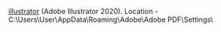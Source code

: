 [illustrator](https://github.com/sergebro/dotfiles/tree/main/.config/illustrator-win) (Adobe Illustrator 2020). Location - C:\Users\User\AppData\Roaming\Adobe\Adobe PDF\Settings\
